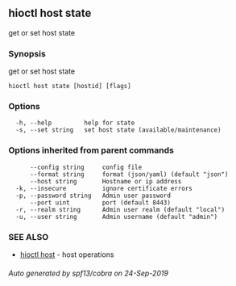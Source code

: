 ## hioctl host state

get or set host state

### Synopsis

get or set host state

```
hioctl host state [hostid] [flags]
```

### Options

```
  -h, --help         help for state
  -s, --set string   set host state (available/maintenance)
```

### Options inherited from parent commands

```
      --config string     config file
      --format string     format (json/yaml) (default "json")
      --host string       Hostname or ip address
  -k, --insecure          ignore certificate errors
  -p, --password string   Admin user password
      --port uint         port (default 8443)
  -r, --realm string      Admin user realm (default "local")
  -u, --user string       Admin username (default "admin")
```

### SEE ALSO

* [hioctl host](hioctl_host.md)	 - host operations

###### Auto generated by spf13/cobra on 24-Sep-2019
